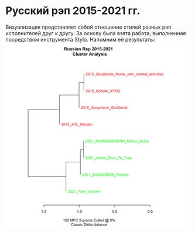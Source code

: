 # Русский рэп 2015-2021 гг. 

Визуализация представляет собой отношение стилей разных рэп исполнителей друг к другу. За основу была взята работа, выполненная посредством инструмента Stylo. Напомним её результаты: 
![Выгрузка из Stylo](https://github.com/LoshkarevAnton/RusRap/blob/599098c1ba26fa6d0bac5ff21e5308c5f6cb460f/RusRap%20Stylo.png)
